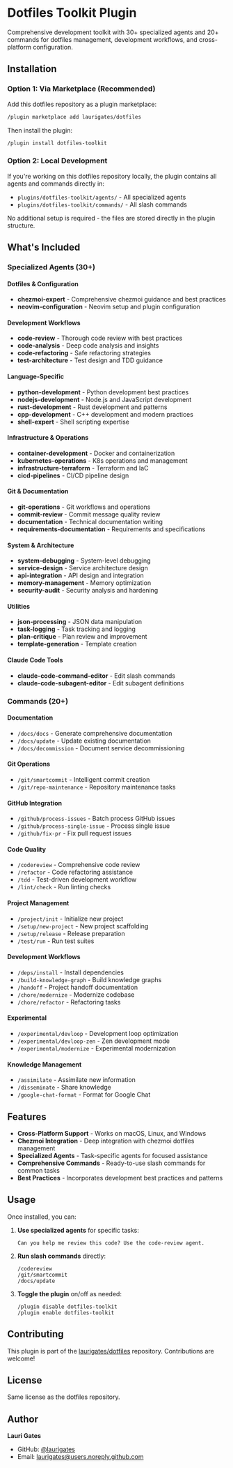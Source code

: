 # Dotfiles Toolkit Plugin

Comprehensive development toolkit with 30+ specialized agents and 20+ commands for dotfiles management, development workflows, and cross-platform configuration.

## Installation

### Option 1: Via Marketplace (Recommended)

Add this dotfiles repository as a plugin marketplace:

```bash
/plugin marketplace add laurigates/dotfiles
```

Then install the plugin:

```bash
/plugin install dotfiles-toolkit
```

### Option 2: Local Development

If you're working on this dotfiles repository locally, the plugin contains all agents and commands directly in:
- `plugins/dotfiles-toolkit/agents/` - All specialized agents
- `plugins/dotfiles-toolkit/commands/` - All slash commands

No additional setup is required - the files are stored directly in the plugin structure.

## What's Included

### Specialized Agents (30+)

#### Dotfiles & Configuration
- **chezmoi-expert** - Comprehensive chezmoi guidance and best practices
- **neovim-configuration** - Neovim setup and plugin configuration

#### Development Workflows
- **code-review** - Thorough code review with best practices
- **code-analysis** - Deep code analysis and insights
- **code-refactoring** - Safe refactoring strategies
- **test-architecture** - Test design and TDD guidance

#### Language-Specific
- **python-development** - Python development best practices
- **nodejs-development** - Node.js and JavaScript development
- **rust-development** - Rust development and patterns
- **cpp-development** - C++ development and modern practices
- **shell-expert** - Shell scripting expertise

#### Infrastructure & Operations
- **container-development** - Docker and containerization
- **kubernetes-operations** - K8s operations and management
- **infrastructure-terraform** - Terraform and IaC
- **cicd-pipelines** - CI/CD pipeline design

#### Git & Documentation
- **git-operations** - Git workflows and operations
- **commit-review** - Commit message quality review
- **documentation** - Technical documentation writing
- **requirements-documentation** - Requirements and specifications

#### System & Architecture
- **system-debugging** - System-level debugging
- **service-design** - Service architecture design
- **api-integration** - API design and integration
- **memory-management** - Memory optimization
- **security-audit** - Security analysis and hardening

#### Utilities
- **json-processing** - JSON data manipulation
- **task-logging** - Task tracking and logging
- **plan-critique** - Plan review and improvement
- **template-generation** - Template creation

#### Claude Code Tools
- **claude-code-command-editor** - Edit slash commands
- **claude-code-subagent-editor** - Edit subagent definitions

### Commands (20+)

#### Documentation
- `/docs/docs` - Generate comprehensive documentation
- `/docs/update` - Update existing documentation
- `/docs/decommission` - Document service decommissioning

#### Git Operations
- `/git/smartcommit` - Intelligent commit creation
- `/git/repo-maintenance` - Repository maintenance tasks

#### GitHub Integration
- `/github/process-issues` - Batch process GitHub issues
- `/github/process-single-issue` - Process single issue
- `/github/fix-pr` - Fix pull request issues

#### Code Quality
- `/codereview` - Comprehensive code review
- `/refactor` - Code refactoring assistance
- `/tdd` - Test-driven development workflow
- `/lint/check` - Run linting checks

#### Project Management
- `/project/init` - Initialize new project
- `/setup/new-project` - New project scaffolding
- `/setup/release` - Release preparation
- `/test/run` - Run test suites

#### Development Workflows
- `/deps/install` - Install dependencies
- `/build-knowledge-graph` - Build knowledge graphs
- `/handoff` - Project handoff documentation
- `/chore/modernize` - Modernize codebase
- `/chore/refactor` - Refactoring tasks

#### Experimental
- `/experimental/devloop` - Development loop optimization
- `/experimental/devloop-zen` - Zen development mode
- `/experimental/modernize` - Experimental modernization

#### Knowledge Management
- `/assimilate` - Assimilate new information
- `/disseminate` - Share knowledge
- `/google-chat-format` - Format for Google Chat

## Features

- **Cross-Platform Support** - Works on macOS, Linux, and Windows
- **Chezmoi Integration** - Deep integration with chezmoi dotfiles management
- **Specialized Agents** - Task-specific agents for focused assistance
- **Comprehensive Commands** - Ready-to-use slash commands for common tasks
- **Best Practices** - Incorporates development best practices and patterns

## Usage

Once installed, you can:

1. **Use specialized agents** for specific tasks:
   ```
   Can you help me review this code? Use the code-review agent.
   ```

2. **Run slash commands** directly:
   ```
   /codereview
   /git/smartcommit
   /docs/update
   ```

3. **Toggle the plugin** on/off as needed:
   ```
   /plugin disable dotfiles-toolkit
   /plugin enable dotfiles-toolkit
   ```

## Contributing

This plugin is part of the [laurigates/dotfiles](https://github.com/laurigates/dotfiles) repository. Contributions are welcome!

## License

Same license as the dotfiles repository.

## Author

**Lauri Gates**
- GitHub: [@laurigates](https://github.com/laurigates)
- Email: laurigates@users.noreply.github.com
